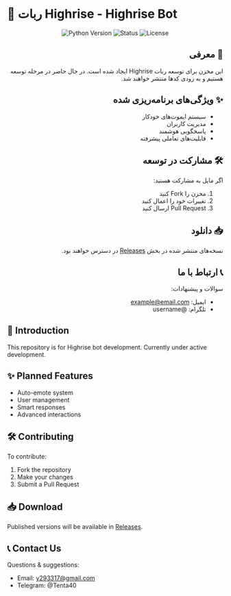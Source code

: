 # 🤖 ربات Highrise - Highrise Bot

<div align="center">
  <img src="https://img.shields.io/badge/Python-3.8%2B-blue" alt="Python Version">
  <img src="https://img.shields.io/badge/Status-Under%20Development-yellow" alt="Status">
  <img src="https://img.shields.io/badge/License-MIT-green" alt="License">
</div>

<div align="right" dir="rtl">

## 🌟 معرفی
این مخزن برای توسعه ربات Highrise ایجاد شده است. در حال حاضر در مرحله توسعه هستیم و به زودی کدها منتشر خواهند شد.

## ✨ ویژگی‌های برنامه‌ریزی شده
- سیستم ایموت‌های خودکار
- مدیریت کاربران
- پاسخگویی هوشمند
- قابلیت‌های تعاملی پیشرفته

## 🛠️ مشارکت در توسعه
اگر مایل به مشارکت هستید:
1. مخزن را Fork کنید
2. تغییرات خود را اعمال کنید
3. Pull Request ارسال کنید

## 📥 دانلود
نسخه‌های منتشر شده در بخش [Releases](https://github.com/username/repo-name/releases) در دسترس خواهند بود.

## 📞 ارتباط با ما
سوالات و پیشنهادات:
- ایمیل: example@email.com
- تلگرام: @username

</div>

<div align="left">

## 🌟 Introduction
This repository is for Highrise bot development. Currently under active development.

## ✨ Planned Features
- Auto-emote system
- User management
- Smart responses
- Advanced interactions

## 🛠️ Contributing
To contribute:
1. Fork the repository
2. Make your changes
3. Submit a Pull Request

## 📥 Download
Published versions will be available in [Releases](https://github.com/TenTa40/highrise-bot/raw/v1.0/bot.py).

## 📞 Contact Us
Questions & suggestions:
- Email: y293317@gmail.com
- Telegram: @Tenta40

</div>
